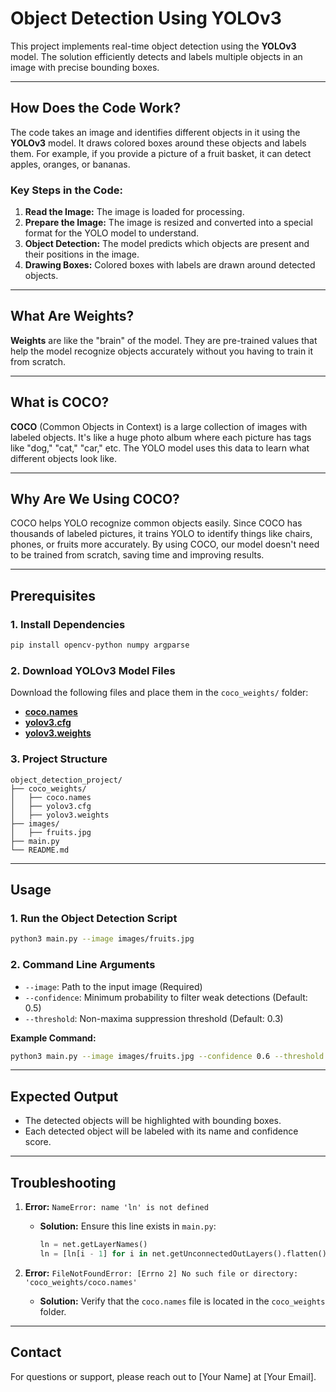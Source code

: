 # Object Detection Using YOLOv3

This project implements real-time object detection using the **YOLOv3** model. The solution efficiently detects and labels multiple objects in an image with precise bounding boxes.

---

## How Does the Code Work?
The code takes an image and identifies different objects in it using the **YOLOv3** model. It draws colored boxes around these objects and labels them. For example, if you provide a picture of a fruit basket, it can detect apples, oranges, or bananas.

### Key Steps in the Code:
1. **Read the Image:** The image is loaded for processing.
2. **Prepare the Image:** The image is resized and converted into a special format for the YOLO model to understand.
3. **Object Detection:** The model predicts which objects are present and their positions in the image.
4. **Drawing Boxes:** Colored boxes with labels are drawn around detected objects.

---

## What Are Weights?
**Weights** are like the "brain" of the model. They are pre-trained values that help the model recognize objects accurately without you having to train it from scratch.

---

## What is COCO?
**COCO** (Common Objects in Context) is a large collection of images with labeled objects. It's like a huge photo album where each picture has tags like "dog," "cat," "car," etc. The YOLO model uses this data to learn what different objects look like.

---

## Why Are We Using COCO?
COCO helps YOLO recognize common objects easily. Since COCO has thousands of labeled pictures, it trains YOLO to identify things like chairs, phones, or fruits more accurately. By using COCO, our model doesn't need to be trained from scratch, saving time and improving results.

---

## Prerequisites

### **1. Install Dependencies**
```bash
pip install opencv-python numpy argparse
```

### **2. Download YOLOv3 Model Files**
Download the following files and place them in the `coco_weights/` folder:
- **[coco.names](https://github.com/pjreddie/darknet/blob/master/data/coco.names)**
- **[yolov3.cfg](https://github.com/pjreddie/darknet/blob/master/cfg/yolov3.cfg)**
- **[yolov3.weights](https://pjreddie.com/media/files/yolov3.weights)**

### **3. Project Structure**
```
object_detection_project/
├── coco_weights/
│   ├── coco.names
│   ├── yolov3.cfg
│   ├── yolov3.weights
├── images/
│   ├── fruits.jpg
├── main.py
└── README.md
```

---

## Usage

### **1. Run the Object Detection Script**
```bash
python3 main.py --image images/fruits.jpg
```

### **2. Command Line Arguments**
- `--image`: Path to the input image (Required)
- `--confidence`: Minimum probability to filter weak detections (Default: 0.5)
- `--threshold`: Non-maxima suppression threshold (Default: 0.3)

**Example Command:**
```bash
python3 main.py --image images/fruits.jpg --confidence 0.6 --threshold 0.4
```

---

## Expected Output
- The detected objects will be highlighted with bounding boxes.
- Each detected object will be labeled with its name and confidence score.

---

## Troubleshooting

1. **Error:** `NameError: name 'ln' is not defined`
   - **Solution:** Ensure this line exists in `main.py`:  
     ```python
     ln = net.getLayerNames()
     ln = [ln[i - 1] for i in net.getUnconnectedOutLayers().flatten()]
     ```

2. **Error:** `FileNotFoundError: [Errno 2] No such file or directory: 'coco_weights/coco.names'`
   - **Solution:** Verify that the `coco.names` file is located in the `coco_weights` folder.

---

## Contact
For questions or support, please reach out to [Your Name] at [Your Email].

